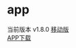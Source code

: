 # app
当前版本 v1.8.0 
<a href="https://u.gecjt.com/u/h5">移动版</a>  
<a href="https://u.gecjt.com/u/app">APP下载</a>  
